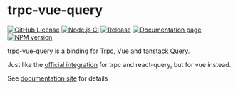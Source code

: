 # trpc-vue-query

[![GitHub License](https://img.shields.io/github/license/Holi0317/trpc-vue-query)](https://github.com/Holi0317/trpc-vue-query/blob/main/LICENSE)
[![Node.js CI](https://github.com/Holi0317/trpc-vue-query/actions/workflows/ci.yml/badge.svg)](https://github.com/Holi0317/trpc-vue-query/actions/workflows/ci.yml)
[![Release](https://github.com/Holi0317/trpc-vue-query/actions/workflows/release.yml/badge.svg)](https://github.com/Holi0317/trpc-vue-query/actions/workflows/release.yml)
[![Documentation page](https://github.com/Holi0317/trpc-vue-query/actions/workflows/page.yml/badge.svg)](https://github.com/Holi0317/trpc-vue-query/actions/workflows/page.yml)
[![NPM version](https://img.shields.io/npm/v/%40trpc-vue-query%2Fclient)](https://www.npmjs.com/package/@trpc-vue-query/client)

trpc-vue-query is a binding for [Trpc], [Vue] and [tanstack Query].

Just like the [official integration] for trpc and react-query, but for vue instead.

[trpc]: https://trpc.io/
[vue]: https://vuejs.org/
[tanstack query]: https://tanstack.com/query/latest/docs/framework/react/overview
[official integration]: https://trpc.io/docs/client/react
[Holi0317/trpc-vue-query]: https://github.com/Holi0317/trpc-vue-query/
[trpc-vue-query]: https://www.npmjs.com/package/trpc-vue-query

See [documentation site](https://holi0317.github.io/trpc-vue-query/) for details
